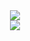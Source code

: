 <div align = "center">
    <a href = "https://airflow.zerohertz.xyz">
        <img src="https://img.shields.io/badge/Apache Airflow-DAGS-800a0a?style=for-the-badge&logo=Apache Airflow&logoColor=white"/>
    </a>
    </br>
    <a href = "https://github.com/Zerohertz/docker/actions/workflows/ci.yaml">
        <img src="https://github.com/Zerohertz/docker/actions/workflows/ci.yaml/badge.svg"/>
    </a>
</div>